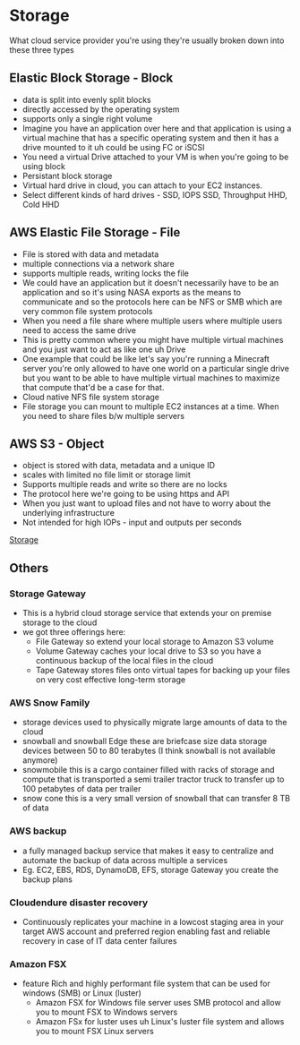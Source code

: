 # Storage

What cloud service provider you're using they're usually broken down into these three types

## Elastic Block Storage - Block

- data is split into evenly split blocks
- directly accessed by the operating system 
- supports only a single right volume 
- Imagine you have an application over here and that application is using a virtual machine that has a specific operating system and then it has a drive mounted to it uh could be using FC or iSCSI
- You need a virtual Drive attached to your VM is when you're going to be using block 
- Persistant block storage
- Virtual hard drive in cloud, you can attach to your EC2 instances.
- Select different kinds of hard drives - SSD, IOPS SSD, Throughput HHD, Cold HHD

## AWS Elastic File Storage - File

- File is stored with data and metadata 
- multiple connections via a network share 
- supports multiple reads, writing locks the file 
- We could have an application but it doesn't necessarily have to be an application and so it's using NASA exports as the means to communicate and so the protocols here can be NFS or SMB which are very common file system protocols 
- When you need a file share where multiple users where multiple users need to access the same drive 
- This is pretty common where you might have multiple virtual machines and you just want to act as like one uh Drive 
- One example that could be like let's say you're running a Minecraft server you're only allowed to have one world on a particular single drive but you want to be able to have multiple virtual machines to maximize that compute that'd be a case for that.
- Cloud native NFS file system storage
- File storage you can mount to multiple EC2 instances at a time.
When you need to share files b/w multiple servers

## AWS S3 - Object

- object is stored with data, metadata and a unique ID 
- scales with limited no file limit or storage limit 
- Supports multiple reads and write so there are no locks 
- The protocol here we're going to be using https and API 
- When you just want to upload files and not have to worry about the underlying infrastructure 
- Not intended for high IOPs - input and outputs per seconds


[Storage](st1.png)

## Others

### Storage Gateway 

- This is a hybrid cloud storage service that extends your on premise storage to the cloud 
- we got three offerings here: 
	- File Gateway so extend your local storage to Amazon S3 volume
	- Volume Gateway caches your local drive to S3 so you have a continuous backup of the local files in the cloud 
	- Tape Gateway stores files onto virtual tapes for backing up your files on very cost effective long-term storage

### AWS Snow Family

- storage devices used to physically migrate large amounts of data to the cloud 
- snowball and snowball Edge these are briefcase size data storage devices between 50 to 80 terabytes (I think snowball is not available anymore)
- snowmobile this is a cargo container filled with racks of storage and compute that is transported a semi trailer tractor truck to transfer up to 100 petabytes of data per trailer 
- snow cone this is a very small version of snowball that can transfer 8 TB of data

### AWS backup 

- a fully managed backup service that makes it easy to centralize and automate the backup of data across multiple a services 
- Eg. EC2, EBS, RDS, DynamoDB, EFS, storage Gateway you create the backup plans 

### Cloudendure disaster recovery 

- Continuously replicates your machine in a lowcost staging area in your target AWS account and preferred region enabling fast and reliable recovery in case of IT data center failures 

### Amazon FSX 

- feature Rich and highly performant file system that can be used for windows (SMB) or Linux (luster) 
	- Amazon FSX for Windows file server uses SMB protocol and allow you to mount FSX to Windows servers 
	- Amazon FSx for luster uses uh Linux's luster file system and allows you to mount FSX Linux servers